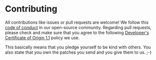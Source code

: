 # Contributing

All contributions like issues or pull requests are welcome! We follow this [code of conduct](https://www.contributor-covenant.org/version/1/4/code-of-conduct) in our open-source community. Regarding pull requests, please check and make sure that you agree to the following [Developer's Certificate of Origin 1.1](https://elinux.org/Developer_Certificate_Of_Origin) policy we use.

This basically means that you pledge yourself to be kind with others. You also state that you own the patches you send and you give them to us. ;-)
